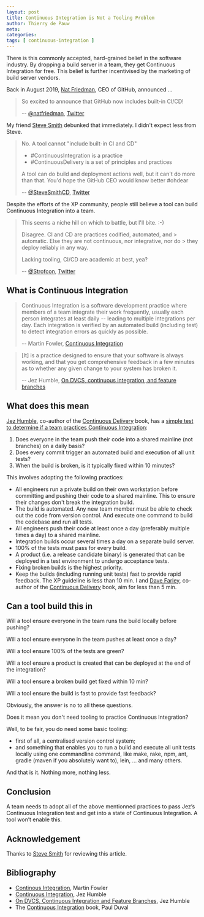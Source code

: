```yaml
---
layout: post
title: Continuous Integration is Not a Tooling Problem
author: Thierry de Pauw
meta:
categories:
tags: [ continuous-integration ]
---
```


There is this commonly accepted, hard-grained belief in the software industry. By dropping a build server in a team, they get Continuous Integration for free. This belief is further incentivised by the marketing of build server vendors.

Back in August 2019, [Nat Friedman](https://twitter.com/natfriedman), CEO of GitHub, announced ...

> So excited to announce that GitHub now includes built-in CI/CD!
>
> -- [@natfriedman](https://twitter.com/natfriedman), [Twitter](https://twitter.com/natfriedman/status/1159511728704483329)

My friend [Steve Smith](https://twitter.com/SteveSmithCD) debunked that immediately. I didn't expect less from Steve.

> No. A tool cannot "include built-in CI and CD"
>
> - #ContinuousIntegration is a practice
> - #ContinuousDelivery is a set of principles and practices
>
> A tool can do build and deployment actions well, but it can't do more than that. You'd hope the GitHub CEO would know better #ohdear
>
> -- [@SteveSmithCD](https://twitter.com/SteveSmithCD), [Twitter](https://twitter.com/SteveSmithCD/status/1192526800125136902)

Despite the efforts of the XP community, people still believe a tool can build Continuous Integration into a team.

> This seems a niche hill on which to battle, but I'll bite. :-)
>
> Disagree. CI and CD are practices codified, automated, and > automatic. Else they are not continuous, nor integrative, nor do > they deploy reliably in any way.
>
> Lacking tooling, CI/CD are academic at best, yea?
>
> -- [@Strofcon](https://twitter.com/Strofcon), [Twitter](https://twitter.com/Strofcon/status/1192836997364121600)

## What is Continuous Integration

> Continuous Integration is a software development practice where members of a team integrate their work frequently, usually each person integrates at least daily -- leading to multiple integrations per day. Each integration is verified by an automated build (including test) to detect integration errors as quickly as possible.
>
> -- Martin Fowler, [Continuous Integration](https://martinfowler.com/articles/continuousIntegration.html)

> [It] is a practice designed to ensure that your software is always working, and that you get comprehensive feedback in a few minutes as to whether any given change to your system has broken it.
>
> -- Jez Humble, [On DVCS, continuous integration, and feature branches](https://continuousdelivery.com/2011/07/on-dvcs-continuous-integration-and-feature-branches/)

## What does this mean

[Jez Humble](https://twitter.com/jezhumble), co-author of the [Continuous Delivery](https://www.goodreads.com/book/show/8686650-continuous-delivery) book, has a [simple test to determine if a team practices Continuous Integration](https://continuousdelivery.com/foundations/continuous-integration/#faq):

1. Does everyone in the team push their code into a shared mainline (not branches) on a daily basis?
2. Does every commit trigger an automated build and execution of all unit tests?
3. When the build is broken, is it typically fixed within 10 minutes?

This involves adopting the following practices:

- All engineers run a private build on their own workstation before committing and pushing their code to a shared mainline. This to ensure their changes don't break the integration build.
- The build is automated. Any new team member must be able to check out the code from version control. And execute one command to build the codebase and run all tests.
- All engineers push their code at least once a day (preferably multiple times a day) to a shared mainline.
- Integration builds occur several times a day on a separate build server.
- 100% of the tests must pass for every build.
- A product (i.e. a release candidate binary) is generated that can be deployed in a test environment to undergo acceptance tests.
- Fixing broken builds is the highest priority.
- Keep the builds (including running unit tests) fast to provide rapid feedback. The XP guideline is less than 10 min. I and [Dave Farley](https://twitter.com/davefarley77), co-author of the [Continuous Delivery](https://www.goodreads.com/book/show/8686650-continuous-delivery) book, aim for less than 5 min.

## Can a tool build this in

Will a tool ensure everyone in the team runs the build locally before pushing?

Will a tool ensure everyone in the team pushes at least once a day?

Will a tool ensure 100% of the tests are green?

Will a tool ensure a product is created that can be deployed at the end of the integration?

Will a tool ensure a broken build get fixed within 10 min?

Will a tool ensure the build is fast to provide fast feedback?

Obviously, the answer is no to all these questions.

Does it mean you don't need tooling to practice Continuous Integration?

Well, to be fair, you do need some basic tooling:

- first of all, a centralised version control system;
- and something that enables you to run a build and execute all unit tests locally using one commandline command, like make, rake, npm, ant, gradle (maven if you absolutely want to), lein, ... and many others.

And that is it. Nothing more, nothing less.

## Conclusion

A team needs to adopt all of the above mentionned practices to pass Jez’s Continuous Integration test and get into a state of Continuous Integration. A tool won’t enable this.

## Acknowledgement

Thanks to [Steve Smith](https://twitter.com/SteveSmithCD) for reviewing this article.

## Bibliography

- [Continous Integration](https://martinfowler.com/articles/continuousIntegration.html), Martin Fowler
- [Continuous Integration](https://continuousdelivery.com/foundations/continuous-integration), Jez Humble
- [On DVCS, Continuous Integration and Feature Branches](https://continuousdelivery.com/2011/07/on-dvcs-continuous-integration-and-feature-branches/), Jez Humble
- The [Continuous Integration](https://www.goodreads.com/book/show/1311542.Continuous_Integration) book, Paul Duval
